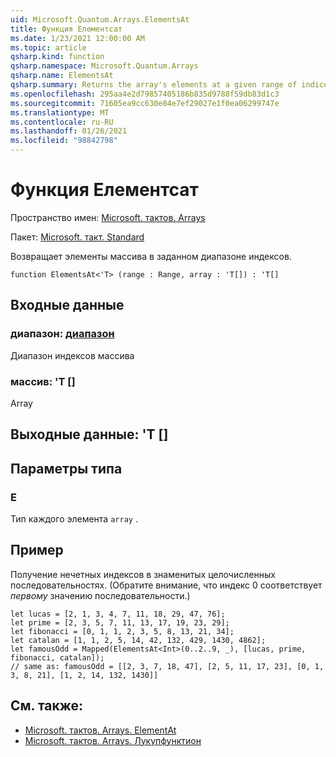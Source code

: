 ```yaml
---
uid: Microsoft.Quantum.Arrays.ElementsAt
title: Функция Елементсат
ms.date: 1/23/2021 12:00:00 AM
ms.topic: article
qsharp.kind: function
qsharp.namespace: Microsoft.Quantum.Arrays
qsharp.name: ElementsAt
qsharp.summary: Returns the array's elements at a given range of indices.
ms.openlocfilehash: 295aa4e2d79857405186b835d9788f59db83d1c3
ms.sourcegitcommit: 71605ea9cc630e84e7ef29027e1f0ea06299747e
ms.translationtype: MT
ms.contentlocale: ru-RU
ms.lasthandoff: 01/26/2021
ms.locfileid: "98842798"
---
```

# <a name="elementsat-function"></a>Функция Елементсат

Пространство имен: [Microsoft. тактов. Arrays](xref:Microsoft.Quantum.Arrays)

Пакет: [Microsoft. такт. Standard](https://nuget.org/packages/Microsoft.Quantum.Standard)


Возвращает элементы массива в заданном диапазоне индексов.

```qsharp
function ElementsAt<'T> (range : Range, array : 'T[]) : 'T[]
```


## <a name="input"></a>Входные данные

### <a name="range--range"></a>диапазон: [диапазон](xref:microsoft.quantum.lang-ref.range)

Диапазон индексов массива


### <a name="array--t"></a>массив: 'T []

Array



## <a name="output--t"></a>Выходные данные: 'T []



## <a name="type-parameters"></a>Параметры типа

### <a name="t"></a>Е

Тип каждого элемента `array` .

## <a name="example"></a>Пример

Получение нечетных индексов в знаменитых целочисленных последовательностях. (Обратите внимание, что индекс 0 соответствует _первому_ значению последовательности.)

```qsharp
let lucas = [2, 1, 3, 4, 7, 11, 18, 29, 47, 76];
let prime = [2, 3, 5, 7, 11, 13, 17, 19, 23, 29];
let fibonacci = [0, 1, 1, 2, 3, 5, 8, 13, 21, 34];
let catalan = [1, 1, 2, 5, 14, 42, 132, 429, 1430, 4862];
let famousOdd = Mapped(ElementsAt<Int>(0..2..9, _), [lucas, prime, fibonacci, catalan]);
// same as: famousOdd = [[2, 3, 7, 18, 47], [2, 5, 11, 17, 23], [0, 1, 3, 8, 21], [1, 2, 14, 132, 1430]]
```

## <a name="see-also"></a>См. также:

- [Microsoft. тактов. Arrays. ElementAt](xref:Microsoft.Quantum.Arrays.ElementAt)
- [Microsoft. тактов. Arrays. Лукупфунктион](xref:Microsoft.Quantum.Arrays.LookupFunction)